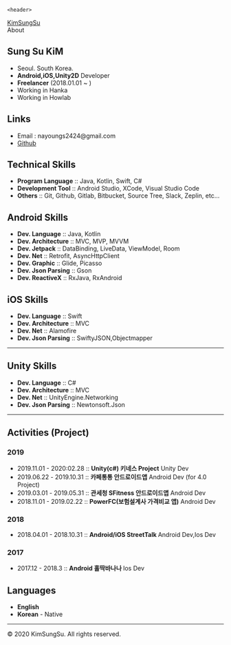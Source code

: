 <!-- saved from url=(0039)https://nayoungs2424.github.io/About/ -->
<html lang="en"><head><meta http-equiv="Content-Type" content="text/html; charset=UTF-8">
  
  <meta name="viewport" content="width=device-width, initial-scale=1">


</head>

    <header>
  <div class="header-small">
    <a href="https://github.com/nayoungs2424">KimSungSu</a>
  </div>

</header>


<body>
  <div class="content-container">
<div class="page">


  <div class="page-title">About</div>
  <h2>Sung Su KiM</h2>
<ul>
  <li>Seoul. South Korea.</li>
  <li><strong>Android,iOS,Unity2D</strong> Developer</li>
  <li><strong>Freelancer</strong> (2018.01.01 ~ )</li>
  <li>Working in Hanka</li>
  <li>Working in Howlab</li>
</ul>

<h2 id="links">Links</h2>
<ul>
  <li>Email : nayoungs2424@gmail.com</li>
  <li><a href="https://github.com/nayoungs2424">Github</a></li>
</ul>

<h2 id="technical-skills">Technical Skills</h2>
<ul>
  <li><strong>Program Language</strong> :: Java, Kotlin, Swift, C#</li>
  <li><strong>Development Tool</strong> :: Android Studio, XCode, Visual Studio Code</li>
  <li><strong>Others</strong> :: Git, Github, Gitlab, Bitbucket, Source Tree, Slack, Zeplin, etc…</li>
</ul>

<h2 id="android-skills">Android Skills</h2>

<ul>
  <li><strong>Dev. Language</strong> :: Java, Kotlin</li>
  <li><strong>Dev. Architecture</strong> :: MVC, MVP, MVVM</li>
  <li><strong>Dev. Jetpack</strong> :: DataBinding, LiveData, ViewModel, Room</li>
  <li><strong>Dev. Net</strong> :: Retrofit, AsyncHttpClient</li>
  <!-- <li><strong>Dev. DataBase</strong> :: SQLite, Room</li> -->
  <li><strong>Dev. Graphic</strong> :: Glide, Picasso</li>
  <li><strong>Dev. Json Parsing</strong> :: Gson</li>
  <!-- <li><strong>Dev. DI</strong> :: Dagger2, Koin</li> -->
  <li><strong>Dev. ReactiveX</strong> :: RxJava, RxAndroid</li>
</ul>

<h2 id="ios-skills">iOS Skills</h2>

<ul>
  <li><strong>Dev. Language</strong> :: Swift</li>
  <li><strong>Dev. Architecture</strong> :: MVC</li>
  <li><strong>Dev. Net</strong> :: Alamofire</li>
  <li><strong>Dev. Json Parsing</strong> :: SwiftyJSON,Objectmapper</li>
</ul>

<hr>

<h2 id="Unity-skills">Unity Skills</h2>

<ul>
  <li><strong>Dev. Language</strong> :: C#</li>
  <li><strong>Dev. Architecture</strong> :: MVC</li>
  <li><strong>Dev. Net</strong> :: UnityEngine.Networking</li>
  <li><strong>Dev. Json Parsing</strong> :: Newtonsoft.Json</li>
</ul>

<hr>

<h2 id="activities-project">Activities (Project)</h2>

<h3 id="2019">2019</h3>
<ul>
  <li>2019.11.01 - 2020:02.28 :: <strong>Unity(c#) 키네스 Project</strong> Unity Dev</li>
  <li>2019.06.22 - 2019.10.31 :: <strong>카페통통 안드로이드앱</strong> Android Dev (for 4.0 Project)</li>
  <li>2019.03.01 - 2019.05.31 :: <strong>관세청 SFitness 안드로이드앱</strong> Android Dev </li>
  <li>2018.11.01 - 2019.02.22 :: <strong>PowerFC(보험설계사 가격비교 앱)</strong> Android Dev </li>
</ul>

<h3 id="2018">2018</h3>
<ul>
 <li>2018.04.01 - 2018.10.31 :: <strong>Android/iOS StreetTalk </strong> Android Dev,Ios Dev</li>
</ul>


<h3 id="2017">2017</h3>
<ul>
 <li>2017.12 - 2018.3 :: <strong>Android 홀딱바나나 </strong> Ios Dev</li>
</ul>
<h2 id="languages">Languages</h2>
<ul>
  <li><strong>English</strong></li>
  <li><strong>Korean</strong> - Native</li>
</ul>

<div class="footer">
  <hr>
  
  © 2020 KimSungSu. All rights reserved.
</div>
